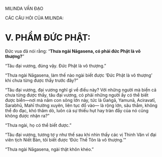 MILINDA VẤN ĐẠO

CÁC CÂU HỎI CỦA MILINDA:

# V. PHẨM ĐỨC PHẬT:

Đức vua đã nói rằng: “**Thưa ngài Nāgasena, có phải đức Phật là vô thượng?**”

“Tâu đại vương, đúng vậy. Đức Phật là vô thượng.”

“Thưa ngài Nāgasena, làm thế nào ngài biết được ‘Đức Phật là vô thượng’ khi chưa từng được thấy trước đây?”

“Tâu đại vương, đại vương nghĩ gì về điều này? Với những người mà biển cả chưa từng được thấy, tâu đại vương, có phải những người ấy có thể biết được biển—nơi mà năm con sông lớn này, tức là Gaṅgā, Yamunā, Aciravatī, Sarabhū, Mahī thường xuyên, liên tục đổ vào— là rộng lớn, sâu thẳm, không thể đo đạc, khó thăm dò, luôn cả sự thiếu hụt hay tràn đầy của nó cũng không được nhận ra?”

“Thưa ngài, họ có thể biết được.”

“Tâu đại vương, tương tợ y như thế sau khi nhìn thấy các vị Thinh Văn vĩ đại viên tịch Niết Bàn, tôi biết được ‘Đức Thế Tôn là vô thượng.’”

“Thưa ngài Nāgasena, ngài thật khôn khéo.”
